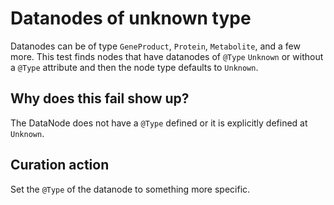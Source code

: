 # Datanodes of unknown type

Datanodes can be of type `GeneProduct`, `Protein`, `Metabolite`, and a few more. This
test finds nodes that have datanodes of `@Type` `Unknown` or without a `@Type` attribute
and then the node type defaults to `Unknown`.

## Why does this fail show up?

The DataNode does not have a `@Type` defined or it is explicitly defined at `Unknown`.

## Curation action

Set the `@Type` of the datanode to something more specific.
